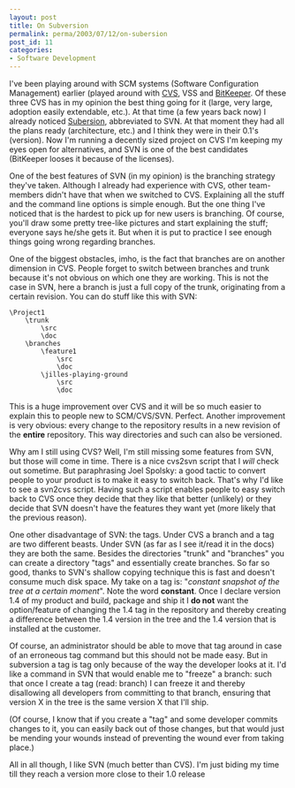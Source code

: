 ```yaml
---
layout: post
title: On Subversion
permalink: perma/2003/07/12/on-subersion
post_id: 11
categories: 
- Software Development
---
```


I've been playing around with SCM systems (Software Configuration Management)
earlier (played around with
[CVS](http://web.archive.org/web/20041031181619/http:/www.cvshome.org/), VSS
and
[BitKeeper](http://web.archive.org/web/20041031181619/http:/www.bitkeeper.com/).
Of these three CVS has in my opinion the best thing going for it (large, very
large, adoption easily extendable, etc.). At that time (a few years back now)
I already noticed
[Subersion](http://web.archive.org/web/20041031181619/http:/subversion.tigris.org/),
abbreviated to SVN. At that moment they had all the plans ready (architecture,
etc.) and I think they were in their 0.1's (version). Now I'm running a
decently sized project on CVS I'm keeping my eyes open for alternatives, and
SVN is one of the best candidates (BitKeeper looses it because of the
licenses).

One of the best features of SVN (in my opinion) is the branching strategy
they've taken. Although I already had experience with CVS, other team-members
didn't have that when we switched to CVS. Explaining all the stuff and the
command line options is simple enough. But the one thing I've noticed that is
the hardest to pick up for new users is branching. Of course, you'll draw some
pretty tree-like pictures and start explaining the stuff; everyone says he/she
gets it. But when it is put to practice I see enough things going wrong
regarding branches.

One of the biggest obstacles, imho, is the fact that branches are on another dimension in CVS. People forget to switch between branches and trunk because it's not obvious on which one they are working. This is not the case in SVN, here a branch is just a full copy of the trunk, originating from a certain revision. You can do stuff like this with SVN:

	\Project1
		\trunk
			\src
			\doc
		\branches
			\feature1
				\src
				\doc
			\jilles-playing-ground
				\src
				\doc

This is a huge improvement over CVS and it will be so much easier to explain this to people new to SCM/CVS/SVN. Perfect. Another improvement is very obvious: every change to the repository results in a new revision of the **entire** repository. This way directories and such can also be versioned.

Why am I still using CVS? Well, I'm still missing some features from SVN, but those will come in time. There is a nice cvs2svn script that I _will_ check out sometime. But paraphrasing Joel Spolsky: a good tactic to convert people to your product is to make it easy to switch back. That's why I'd like to see a svn2cvs script. Having such a script enables people to easy switch back to CVS once they decide that they like that better (unlikely) or they decide that SVN doesn't have the features they want yet (more likely that the previous reason).

One other disadvantage of SVN: the tags. Under CVS a branch and a tag are two different beasts. Under SVN (as far as I see it/read it in the docs) they are both the same. Besides the directories "trunk" and "branches" you can create a directory "tags" and essentially create branches. So far so good, thanks to SVN's shallow copying technique this is fast and doesn't consume much disk space. My take on a tag is: "_constant snapshot of the tree at a certain moment_". Note the word **constant**. Once I declare version 1.4 of my product and build, package and ship it I **do not** want the option/feature of changing the 1.4 tag in the repository and thereby creating a difference between the 1.4 version in the tree and the 1.4 version that is installed at the customer. 

Of course, an administrator should be able to move that tag around in case of an erroneous tag command but this should not be made easy. But in subversion a tag is tag only because of the way the developer looks at it. I'd like a command in SVN that would enable me to "freeze" a branch: such that once I create a tag (read: branch) I can freeze it and thereby disallowing all developers from committing to that branch, ensuring that version X in the tree is the same version X that I'll ship.

(Of course, I know that if you create a "tag" and some developer commits changes to it, you can easily back out of those changes, but that would just be mending your wounds instead of preventing the wound ever from taking place.)

All in all though, I like SVN (much better than CVS). I'm just biding my time till they reach a version more close to their 1.0 release
